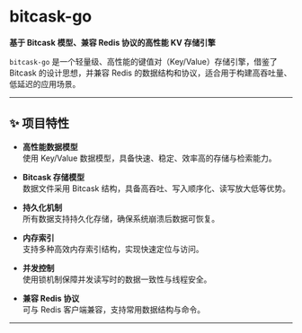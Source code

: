 # bitcask-go

**基于 Bitcask 模型、兼容 Redis 协议的高性能 KV 存储引擎**

`bitcask-go` 是一个轻量级、高性能的键值对（Key/Value）存储引擎，借鉴了 Bitcask 的设计思想，并兼容 Redis 的数据结构和协议，适合用于构建高吞吐量、低延迟的应用场景。

---

## ✨ 项目特性

- **高性能数据模型**  
  使用 Key/Value 数据模型，具备快速、稳定、效率高的存储与检索能力。

- **Bitcask 存储模型**  
  数据文件采用 Bitcask 结构，具备高吞吐、写入顺序化、读写放大低等优势。

- **持久化机制**  
  所有数据支持持久化存储，确保系统崩溃后数据可恢复。

- **内存索引**  
  支持多种高效内存索引结构，实现快速定位与访问。

- **并发控制**  
  使用锁机制保障并发读写时的数据一致性与线程安全。

- **兼容 Redis 协议**  
  可与 Redis 客户端兼容，支持常用数据结构与命令。

---
